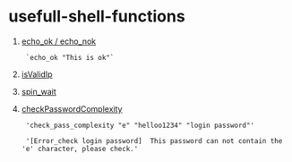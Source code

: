 # usefull-shell-functions

1. [echo_ok / echo_nok](https://github.com/mustafaerbay/usefull-shell-functions/blob/master/common/ok_nok.sh)
  
        `echo_ok "This is ok"`
  
2. [isValidIp](https://github.com/mustafaerbay/usefull-shell-functions/blob/master/common/isValidIp.sh)
3. [spin_wait](https://github.com/mustafaerbay/usefull-shell-functions/blob/master/common/spinWait.sh)
4. [checkPasswordComplexity](https://github.com/mustafaerbay/usefull-shell-functions/blob/master/common/checkPasswordComplexity.sh)
      
        'check_pass_complexity "e" "helloo1234" "login password"'
        
        '[Error_check login password]  This password can not contain the 'e' character, please check.'




